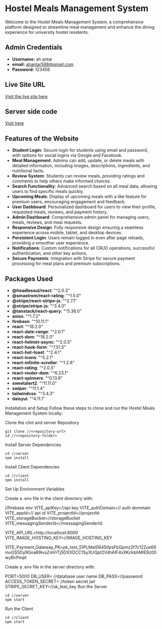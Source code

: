 # Hostel Meals Management System

Welcome to the Hostel Meals Management System, a comprehensive platform designed to streamline meal management and enhance the dining experience for university hostel residents.

## Admin Credentials
- **Username:** ah antar
- **email:** ahantar588@gmail.com
- **Password:** 123456

## Live Site URL
[Visit the live site here](https://hostelmealsmanagement.web.app/)
## Server side code
[Visit  here](https://github.com/AmirHossain58/hostel-meal-management-system-server/tree/main)

## Features of the Website

- **Student Login**: Secure login for students using email and password, with options for social logins via Google and Facebook.
- **Meal Management**: Admins can add, update, or delete meals with detailed information, including images, descriptions, ingredients, and nutritional facts.
- **Review System**: Students can review meals, providing ratings and comments to help others make informed choices.
- **Search Functionality**: Advanced search based on all meal data, allowing users to find specific meals quickly.
- **Upcoming Meals**: Display of upcoming meals with a like feature for premium users, encouraging engagement and feedback.
- **User Dashboard**: Personalized dashboard for users to view their profile, requested meals, reviews, and payment history.
- **Admin Dashboard**: Comprehensive admin panel for managing users, meals, reviews, and meal requests.
- **Responsive Design**: Fully responsive design ensuring a seamless experience across mobile, tablet, and desktop devices.
- **Persistent Login**: Users remain logged in even after page reloads, providing a smoother user experience.
- **Notifications**: Custom notifications for all CRUD operations, successful authentication, and other key actions.
- **Secure Payments**: Integration with Stripe for secure payment processing for meal plans and premium subscriptions.

## Packages Used
- **@headlessui/react**: "^2.0.3"
- **@smastrom/react-rating**: "^1.5.0"
- **@stripe/react-stripe-js**: "^2.7.1"
- **@stripe/stripe-js**: "^3.4.0"
- **@tanstack/react-query**: "^5.36.0"
- **axios**: "^1.7.2"
- **firebase**: "^10.11.1"
- **react**: "^18.2.0"
- **react-date-range**: "^2.0.1"
- **react-dom**: "^18.2.0"
- **react-helmet-async**: "^2.0.5"
- **react-hook-form**: "^7.51.5"
- **react-hot-toast**: "^2.4.1"
- **react-icons**: "^5.2.1"
- **react-infinite-scroller**: "^1.2.6"
- **react-rating**: "^2.0.5"
- **react-router-dom**: "^6.23.1"
- **react-spinners**: "^0.13.8"
- **sweetalert2**: "^11.11.0"
- **swiper**: "^11.1.4"
- **tailwindcss**: "^3.4.3"
- **daisyui**: "^4.11.1"


Installation and Setup
Follow these steps to clone and run the Hostel Meals Management System locally:

Clone the clint and server Repository

```
git clone //<repository-url>
cd //<repository-folder>
```
Install Server Dependencies
```
cd //server
npm install
```
Install Client Dependencies
```
cd //client
npm install
```
Set Up Environment Variables

Create a .env file in the client directory with:

//firebase env
VITE_apiKey=//api key
VITE_authDomain=// auth dommain
VITE_appId=// api id
VITE_projectId=//projectId
VITE_storageBucket=//storageBucket
VITE_messagingSenderId=//messagingSenderId

VITE_API_URL=http://localhost:8000
VITE_IMAGE_HOSTING_KEY=//IMAGE_HOSTING_KEY

VITE_Payment_Gateway_PK=pk_test_51PLMaI0645ifpsFbGpmz2f7c12Zox69muGS5Dy9GoaR9ivsZmVrTj5DXXDCC1SyXUQpt2VdhAlF4xXKckbhMIE9z00wyBvPmpt

Create a .env file in the server directory with:


PORT=5000
DB_USER= //database user name
DB_PASS=//password
ACCESS_TOKEN_SECRET= //token secret jwt
STRIPE_SECRET_KEY=//sk_test_key
Run the Server

```
cd //server
npm start
```
Run the Client
```
cd //client
npm start
```
